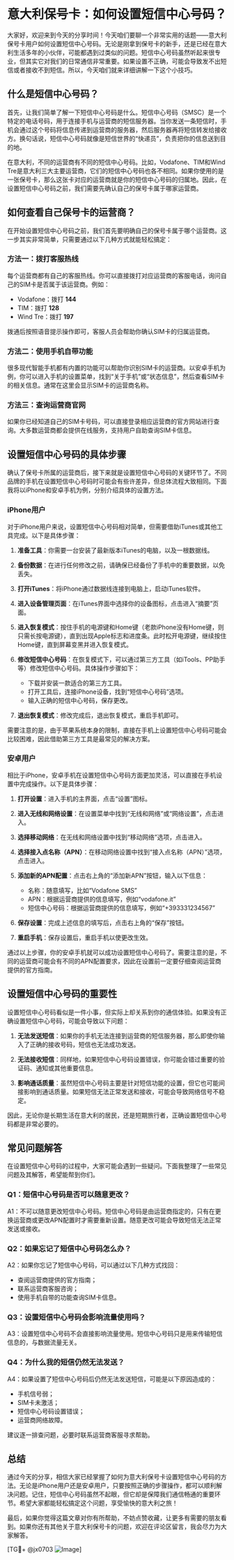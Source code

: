 # 意大利保号卡：如何设置短信中心号码？

大家好，欢迎来到今天的分享时间！今天咱们要聊一个非常实用的话题——意大利保号卡用户如何设置短信中心号码。无论是刚拿到保号卡的新手，还是已经在意大利生活多年的小伙伴，可能都遇到过类似的问题。短信中心号码虽然听起来很专业，但其实它对我们的日常通信非常重要。如果设置不正确，可能会导致发不出短信或者接收不到短信。所以，今天咱们就来详细讲解一下这个小技巧。

## 什么是短信中心号码？

首先，让我们简单了解一下短信中心号码是什么。短信中心号码（SMSC）是一个特定的电话号码，用于连接手机与运营商的短信服务器。当你发送一条短信时，手机会通过这个号码将信息传递到运营商的服务器，然后服务器再将短信转发给接收方。换句话说，短信中心号码就像是短信世界的“快递员”，负责把你的信息送到目的地。

在意大利，不同的运营商有不同的短信中心号码。比如，Vodafone、TIM和Wind Tre是意大利三大主要运营商，它们的短信中心号码也各不相同。如果你使用的是一张保号卡，那么这张卡对应的运营商就是你的短信中心号码的归属地。因此，在设置短信中心号码之前，我们需要先确认自己的保号卡属于哪家运营商。

## 如何查看自己保号卡的运营商？

在开始设置短信中心号码之前，我们首先要明确自己的保号卡属于哪个运营商。这一步其实非常简单，只需要通过以下几种方式就能轻松搞定：

### 方法一：拨打客服热线
每个运营商都有自己的客服热线。你可以直接拨打对应运营商的客服电话，询问自己的SIM卡是否属于该运营商。例如：
- Vodafone：拨打 **144**
- TIM：拨打 **128**
- Wind Tre：拨打 **197**

拨通后按照语音提示操作即可，客服人员会帮助你确认SIM卡的归属运营商。

### 方法二：使用手机自带功能
很多现代智能手机都有内置的功能可以帮助你识别SIM卡的运营商。以安卓手机为例，你可以进入手机的设置菜单，找到“关于手机”或“状态信息”，然后查看SIM卡的相关信息。通常在这里会显示SIM卡的运营商名称。

### 方法三：查询运营商官网
如果你已经知道自己的SIM卡号码，可以直接登录相应运营商的官方网站进行查询。大多数运营商都会提供在线服务，支持用户自助查询SIM卡信息。

## 设置短信中心号码的具体步骤

确认了保号卡所属的运营商后，接下来就是设置短信中心号码的关键环节了。不同品牌的手机在设置短信中心号码时可能会有些许差异，但总体流程大致相同。下面我将以iPhone和安卓手机为例，分别介绍具体的设置方法。

### iPhone用户

对于iPhone用户来说，设置短信中心号码相对简单，但需要借助iTunes或其他工具完成。以下是具体步骤：

1. **准备工具**：你需要一台安装了最新版本iTunes的电脑，以及一根数据线。
   
2. **备份数据**：在进行任何修改之前，请确保已经备份了手机中的重要数据，以免丢失。

3. **打开iTunes**：将iPhone通过数据线连接到电脑上，启动iTunes软件。

4. **进入设备管理页面**：在iTunes界面中选择你的设备图标，点击进入“摘要”页面。

5. **进入恢复模式**：按住手机的电源键和Home键（老款iPhone没有Home键，则只需长按电源键），直到出现Apple标志和进度条。此时松开电源键，继续按住Home键，直到屏幕变黑并进入恢复模式。

6. **修改短信中心号码**：在恢复模式下，可以通过第三方工具（如iTools、PP助手等）修改短信中心号码。具体操作步骤如下：
   - 下载并安装一款适合的第三方工具。
   - 打开工具后，连接iPhone设备，找到“短信中心号码”选项。
   - 输入正确的短信中心号码，保存更改。

7. **退出恢复模式**：修改完成后，退出恢复模式，重启手机即可。

需要注意的是，由于苹果系统本身的限制，直接在手机上设置短信中心号码可能会比较困难，因此借助第三方工具是最常见的解决方案。

### 安卓用户

相比于iPhone，安卓手机在设置短信中心号码方面更加灵活，可以直接在手机设置中完成操作。以下是具体步骤：

1. **打开设置**：进入手机的主界面，点击“设置”图标。

2. **进入无线和网络设置**：在设置菜单中找到“无线和网络”或“网络设置”，点击进入。

3. **选择移动网络**：在无线和网络设置中找到“移动网络”选项，点击进入。

4. **选择接入点名称（APN）**：在移动网络设置中找到“接入点名称（APN）”选项，点击进入。

5. **添加新的APN配置**：点击右上角的“添加新APN”按钮，输入以下信息：
   - 名称：随意填写，比如“Vodafone SMS”
   - APN：根据运营商提供的信息填写，例如“vodafone.it”
   - 短信中心号码：根据运营商提供的信息填写，例如“+393331234567”

6. **保存设置**：完成上述信息的填写后，点击右上角的“保存”按钮。

7. **重启手机**：保存设置后，重启手机以使更改生效。

通过以上步骤，你的安卓手机就可以成功设置短信中心号码了。需要注意的是，不同的运营商可能会有不同的APN配置要求，因此在设置前一定要仔细查阅运营商提供的官方指南。

## 设置短信中心号码的重要性

设置短信中心号码看似是一件小事，但实际上却关系到你的通信体验。如果没有正确设置短信中心号码，可能会导致以下问题：

1. **无法发送短信**：如果你的手机无法连接到运营商的短信服务器，那么即使你输入了正确的接收号码，短信也无法成功发送。

2. **无法接收短信**：同样地，如果短信中心号码设置错误，你可能会错过重要的验证码、通知或其他重要信息。

3. **影响通话质量**：虽然短信中心号码主要是针对短信功能的设置，但它也可能间接影响到通话质量。如果短信无法正常发送和接收，可能会导致网络信号不稳定。

因此，无论你是长期生活在意大利的居民，还是短期旅行者，正确设置短信中心号码都是非常必要的。

## 常见问题解答

在设置短信中心号码的过程中，大家可能会遇到一些疑问。下面我整理了一些常见问题及其解答，希望能帮到你们。

### Q1：短信中心号码是否可以随意更改？
A1：不可以随意更改短信中心号码。短信中心号码是由运营商指定的，只有在更换运营商或更改APN配置时才需要重新设置。随意更改可能会导致短信无法正常发送或接收。

### Q2：如果忘记了短信中心号码怎么办？
A2：如果你忘记了短信中心号码，可以通过以下几种方式找回：
- 查阅运营商提供的官方指南；
- 联系运营商客服咨询；
- 使用手机自带的功能查询SIM卡信息。

### Q3：设置短信中心号码会影响流量使用吗？
A3：设置短信中心号码不会直接影响流量使用。短信中心号码只是用来传输短信信息的，与数据流量无关。

### Q4：为什么我的短信仍然无法发送？
A4：如果设置了短信中心号码后仍然无法发送短信，可能是以下原因造成的：
- 手机信号弱；
- SIM卡未激活；
- 短信中心号码设置错误；
- 运营商网络故障。

建议逐一排查问题，必要时联系运营商客服寻求帮助。

## 总结

通过今天的分享，相信大家已经掌握了如何为意大利保号卡设置短信中心号码的方法。无论是iPhone用户还是安卓用户，只要按照正确的步骤操作，都可以顺利解决问题。记住，短信中心号码虽然不起眼，但它却是保障我们通信畅通的重要环节。希望大家都能轻松搞定这个问题，享受愉快的意大利之旅！

最后，如果你觉得这篇文章对你有所帮助，不妨点赞收藏，让更多有需要的朋友看到。如果你还有其他关于意大利保号卡的问题，欢迎在评论区留言，我会尽力为大家解答。

[TG💪+ @jx0703 ![Image](https://github.com/user-attachments/assets/dbca1d08-cadb-493c-b0ec-ad6f7a83f270)]